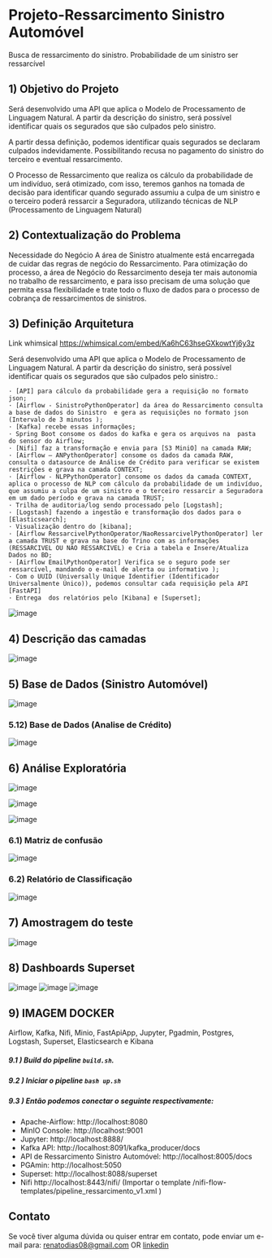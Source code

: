 # Projeto-Ressarcimento Sinistro Automóvel

 Busca de ressarcimento do sinistro. Probabilidade de um sinistro ser ressarcível

## 1) Objetivo do Projeto

  Será desenvolvido uma API que aplica o Modelo de Processamento de Linguagem Natural. A partir da descrição do sinistro, será possível identificar quais os  segurados que são culpados pelo sinistro.

  A partir dessa definição, podemos identificar quais segurados se declaram culpados indevidamente. Possibilitando recusa no pagamento do sinistro do terceiro e eventual ressarcimento.

  O Processo de Ressarcimento  que realiza os cálculo da probabilidade de um indivíduo, será otimizado, com isso, teremos  ganhos na tomada de decisão para identificar quando segurado assumiu a culpa de um sinistro e o terceiro poderá ressarcir a Seguradora, utilizando técnicas de NLP (Processamento de Linguagem Natural) 

## 2) Contextualização do Problema
 
  Necessidade do Negócio 
  A área de Sinistro atualmente está encarregada de cuidar das regras de negócio do Ressarcimento. Para otimização do processo, a área de Negócio do Ressarcimento deseja ter mais autonomia no  trabalho de ressarcimento, e para isso precisam de uma solução que permita essa flexibilidade e trate todo o fluxo de dados para o processo de cobrança de ressarcimentos de sinistros.
## 3) Definição Arquitetura

  <p> Link whimsical <a href="https://whimsical.com/embed/Ka6hC63hseGXkowtYj6y3z">https://whimsical.com/embed/Ka6hC63hseGXkowtYj6y3z</a></p>


  <p>Será desenvolvido uma API que aplica o Modelo de Processamento de Linguagem Natural. A partir da descrição do sinistro, será possível identificar quais os  segurados que são culpados pelo sinistro.:</p>

    · [API] para cálculo da probabilidade gera a requisição no formato json;
    · [Airflow - SinistroPythonOperator] da área do Ressarcimento consulta a base de dados do Sinistro  e gera as requisições no formato json (Intervalo de 3 minutos );
    · [Kafka] recebe essas informações;
    · Spring Boot consome os dados do kafka e gera os arquivos na  pasta do sensor do Airflow; 
    · [Nifi] faz a transformação e envia para [S3 MiniO] na camada RAW;
    · [Airflow – ANPythonOperator] consome os dados da camada RAW, consulta o datasource de Análise de Crédito para verificar se existem restrições e grava na camada CONTEXT; 
    · [Airflow - NLPPythonOperator] consome os dados da camada CONTEXT, aplica o processo de NLP com cálculo da probabilidade de um indivíduo, que assumiu a culpa de um sinistro e o terceiro ressarcir a Seguradora em um dado período e grava na camada TRUST; 
    · Trilha de auditoria/log sendo processado pelo [Logstash];
    · [Logstash] fazendo a ingestão e transformação dos dados para o [Elasticsearch];
    · Visualização dentro do [kibana];
    · [Airflow RessarcivelPythonOperator/NaoRessarcivelPythonOperator] ler a camada TRUST e grava na base do Trino com as informações (RESSARCIVEL OU NAO RESSARCIVEL) e Cria a tabela e Insere/Atualiza Dados no BD;
    · [Airflow EmailPythonOperator] Verifica se o seguro pode ser ressarcível, mandando o e-mail de alerta ou informativo );
    · Com o UUID (Universally Unique Identifier (Identificador Universalmente Único)), podemos consultar cada requisição pela API [FastAPI]
    · Entrega  dos relatórios pelo [Kibana] e [Superset];
       
![image](src/assets/to_readme/DESENHO_SOLUCAO.png)

 ## 4) Descrição das camadas
![image](src/assets/to_readme/DESCRICAO_CAMADAS.png)

 ## 5) Base de Dados (Sinistro Automóvel)
![image](src/assets/to_readme/BASE_DADOS_SNISTRO.png)

 ### 5.12) Base de Dados (Analise de Crédito)

![image](src/assets/to_readme/BASE_DADOS_ANALISE_CREDITO.png)

 ## 6) Análise Exploratória
![image](src/assets/to_readme/ANALISE_EXPLORATORIA_GRAU.png)

![image](src/assets/to_readme/ANALISE_EXPLORATORIA_GRAU_SITUACAO_SINISTRO.png)

![image](src/assets/to_readme/ANALISE_EXPLORATORIA_GRAU_SITUACAO_SINISTRO_CATEGORIA.png)

 ### 6.1) Matriz de confusão
 ![image](src/assets/to_readme/MATRIZ_CONFUSAO.png)

 ### 6.2) Relatório de Classificação
 ![image](src/assets/to_readme/RELATORIO_CLASSIFICACAO.png)

## 7) Amostragem do teste

![image](src/assets/to_readme/AMOSTRAGEM_TESTE.png)

 ## 8) Dashboards Superset

![image](src/assets/to_readme/GRAFICO_TABELA.png)
![image](src/assets/to_readme/FUNNEL_CHAT.png)
![image](src/assets/to_readme/SERIE_TEMPORAL.png)

## 9) IMAGEM DOCKER 

Airflow,
Kafka,
Nifi,
Minio,
FastApiApp,
Jupyter,
Pgadmin,
Postgres,
Logstash,
Superset,
Elasticsearch e 
Kibana

 ##### 9.1 ) Build do pipeline  `build.sh`.

 ##### 9.2 ) Iniciar o pipeline `bash up.sh`

  ##### 9.3 ) Então podemos conectar o seguinte respectivamente:
- Apache-Airflow: http://localhost:8080
- MinIO Console: http://localhost:9001
- Jupyter: http://localhost:8888/
- Kafka API: http://localhost:8091/kafka_producer/docs
- API de Ressarcimento Sinistro Automóvel: http://localhost:8005/docs
- PGAmin: http://localhost:5050
- Superset: http://localhost:8088/superset
- Nifi http://localhost:8443/nifi/ (Importar o template /nifi-flow-templates/pipeline_ressarcimento_v1.xml )

## Contato
Se você tiver alguma dúvida ou quiser entrar em contato, pode enviar um e-mail para: <renatodias08@gmail.com>  OR [linkedin](https://www.linkedin.com/in/renato-dias-santos-687b52102/)
